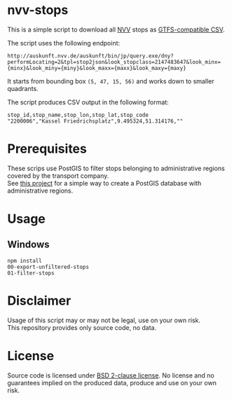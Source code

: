 # nvv-stops

This is a simple script to download all [NVV](https://www.nvv.de) stops as [GTFS-compatible CSV](https://developers.google.com/transit/gtfs/reference/stops-file).

The script uses the following endpoint:

```
http://auskunft.nvv.de/auskunft/bin/jp/query.exe/dny?performLocating=2&tpl=stop2json&look_stopclass=2147483647&look_minx={minx}&look_miny={miny}&look_maxx={maxx}&look_maxy={maxy}
```

It starts from bounding box `(5, 47, 15, 56)` and works down to smaller quadrants.


The script produces CSV output in the following format:

```
stop_id,stop_name,stop_lon,stop_lat,stop_code
"2200006","Kassel Friedrichsplatz",9.495324,51.314176,""
```

# Prerequisites

These scrips use PostGIS to filter stops belonging to administrative regions covered by the transport company.  
See [this project](https://github.com/highsource/postgis-verwaltungsgebiete) for a simple way to create a PostGIS database with administrative regions.

# Usage

## Windows

```
npm install
00-export-unfiltered-stops
01-filter-stops
```

# Disclaimer

Usage of this script may or may not be legal, use on your own risk.  
This repository provides only source code, no data.

# License

Source code is licensed under [BSD 2-clause license](LICENSE). No license and no guarantees implied on the produced data, produce and use on your own risk.
